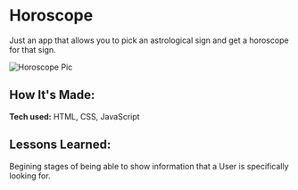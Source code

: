 # Horoscope
Just an app that allows you to pick an astrological sign and get a horoscope for that sign.

![Horoscope Pic]()

## How It's Made:

**Tech used:** HTML, CSS, JavaScript

  

## Lessons Learned:
  Begining stages of being able to show information that a User is specifically looking for. 
